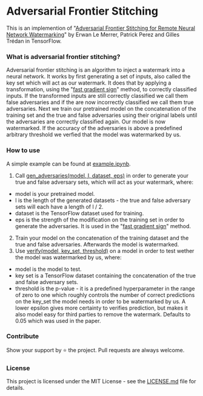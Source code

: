 # Adversarial Frontier Stitching

This is an implemention of "[Adversarial Frontier Stitching for Remote Neural Network Watermarking](https://arxiv.org/abs/1711.01894)"
 by Erwan Le Merrer, Patrick Perez and Gilles Trédan in TensorFlow.

### What is adversarial frontier stitching?

Adversarial frontier stitching is an algorithm to inject a watermark into a neural network. It works by first generating a set of inputs,
also called the key set which will act as our watermark.
It does that by applying a transformation, using the "[fast gradient sign](https://arxiv.org/abs/1412.6572)" method, to correctly classified inputs.
If the transformed inputs are still correctly classified we call them false adversaries and if the are now incorrectly classified we call them true adversaries.
Next we train our pretrained model on the concatenation of the training set and the true and false adversaries using their original labels
until the adversaries are correctly classified again. Our model is now watermarked. If the accuracy of the adversaries is above a predefined arbitrary threshold we verfied that the model was watermarked by us.


  

### How to use

A simple example can be found at [example.ipynb](https://github.com/dunky11/adversarial-frontier-stitching/blob/main/example.ipynb). 


1. Call [gen_adversaries(model, l, dataset, eps)](https://github.com/dunky11/adversarial-frontier-stitching/blob/1c0dd2d692ad5794d19281a6ffb6d3e9a3b2ba53/frontier_stitching.py#L15-L37) in order to generate your true and false adversary sets, which will act as your watermark, where:
* model is your pretrained model.
* l is the length of the generated datasets - the true and false adversary sets will each have a length of l / 2.
* dataset is the TensorFlow dataset used for training.
* eps is the strength of the modification on the training set in order to generate the adversaries. It is used in the "[fast gradient sign](https://github.com/dunky11/adversarial-frontier-stitching/blob/10f82d51f9433947af03a841f508c427fa82f8db/frontier_stitching.py#L5-L12)" method.
2. Train your model on the concatenation of the training dataset and the true and false adversaries. Afterwards the model is watermarked.
3. Use [verify(model, key_set, threshold)](https://github.com/dunky11/adversarial-frontier-stitching/blob/1c0dd2d692ad5794d19281a6ffb6d3e9a3b2ba53/frontier_stitching.py#L53-L66) on a model in order to test wether the model was watermarked by us, where:
* model is the model to test.
* key set is a TensorFlow dataset containing the concatenation of the true and false adversary sets.
* threshold is the p-value - it is a predefined hyperparameter in the range of zero to one which roughly controls the number of correct predictions on the key_set the model needs
in order to be watermarked by us. A lower epsilon gives more certainty to verifies prediction, but makes it also model easy for third parties to remove the watermark. Defaults to 0.05 which was used in the paper.

### Contribute

Show your support by ⭐ the project. Pull requests are always welcome.

### License

This project is licensed under the MIT License - see the [LICENSE.md](https://github.com/dunky11/adversarial-frontier-stitching/blob/master/LICENSE) file for details.
